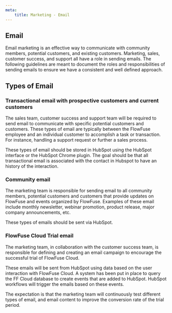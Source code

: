 ```yaml
---
meta:
    title: Marketing - Email
---
```


## Email

Email marketing is an effective way to communicate with community members, potential customers, and existing customers. Marketing, sales, customer success, and support all have a role in sending emails.
The following guidelines are meant to document the roles and responsibilities of sending emails to ensure we have a consistent and well defined approach.

## Types of Email

### Transactional email with prospective customers and current customers

The sales team, customer success and support team will be required to send email to communicate with specific potential customers and customers. These types of email are typically between the FlowFuse employee and an individual customer to accomplish a task or transaction. For instance, handling a support request or further a sales process.

These types of email should be stored in HubSpot using the HubSpot interface or the HubSpot Chrome plugin. The goal should be that all transactional email is associated with the contact in Hubspot to have an history of the interaction.

### Community email 

The marketing team is responsible for sending email to all community members, potential customers and customers that provide updates on FlowFuse and events organized by FlowFuse. Examples of these email include monthly newsletter, webinar promotion, product release, major company announcements, etc.

These types of emails should be sent via HubSpot. 


### FlowFuse Cloud Trial email

The marketing team, in collaboration with the customer success team, is responsible for defining and creating an email campaign to encourage the successful trial of FlowFuse Cloud. 

These emails will be sent from HubSpot using data based on the user interaction with FlowFuse Cloud. A system has been put in place to query the FF Cloud database to create events that are added to HubSpot. HubSpot workflows will trigger the emails based on these events.

The expectation is that the marketing team will continuously test different types of email, and email content to improve the conversion rate of the trial period.


